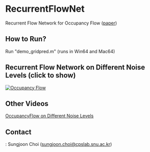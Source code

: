 # RecurrentFlowNet
Recurrent Flow Network for Occupancy Flow ([paper](http://cpslab.snu.ac.kr/publications/papers/2016_IROS_OccFlow.pdf))

## How to Run?
Run "demo_gridpred.m" 
(runs in Win64 and Mac64)

## Recurrent Flow Network on Different Noise Levels (click to show)
[![Occupancy Flow](http://img.youtube.com/vi/twR3wYjwLrM/0.jpg)](https://www.youtube.com/watch?v=twR3wYjwLrM "Everything Is AWESOME")

## Other Videos
[OccupancyFlow on Different Noise Levels](https://www.youtube.com/playlist?list=PLtWMojn4UVnyP3HTiRFBxGbZ6lShB16E7)

## Contact
: Sungjoon Choi (sungjoon.choi@cpslab.snu.ac.kr)
